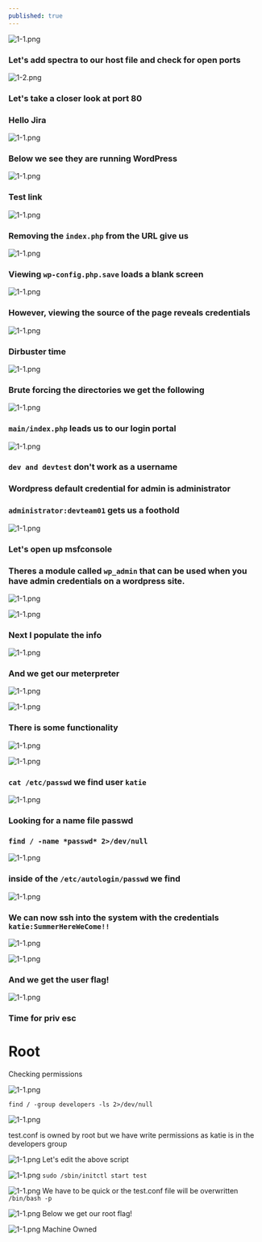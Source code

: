```yaml
---
published: true
---
```


![1-1.png]({{site.baseurl}}/htb/spectra/1-1.png)








###  Let's add spectra to our host file and check for open ports




![1-2.png]({{site.baseurl}}/htb/spectra/1-2.png)





### Let's take a closer look at port 80
### Hello Jira






![1-1.png]({{site.baseurl}}/htb/spectra/1-3.png)




### Below we see they are running WordPress





![1-1.png]({{site.baseurl}}/htb/spectra/1-4.png)





### Test link





![1-1.png]({{site.baseurl}}/htb/spectra/1-5.png)





### Removing the `index.php` from the URL give us 





![1-1.png]({{site.baseurl}}/htb/spectra/1-6.png)





### Viewing `wp-config.php.save` loads a blank screen





![1-1.png]({{site.baseurl}}/htb/spectra/1-7.png)





### However, viewing the source of the page reveals credentials





![1-1.png]({{site.baseurl}}/htb/spectra/1-8.png)





### Dirbuster time





![1-1.png]({{site.baseurl}}/htb/spectra/1-9.png)





### Brute forcing the directories we get the following





![1-1.png]({{site.baseurl}}/htb/spectra/1-10.png)





### `main/index.php` leads us to our login portal





![1-1.png]({{site.baseurl}}/htb/spectra/1-11.png)





### `dev and devtest` don't work as a username






### Wordpress default credential for admin is administrator






### `administrator:devteam01` gets us a foothold






![1-1.png]({{site.baseurl}}/htb/spectra/1-12.png)





### Let's open up msfconsole






### Theres a module called `wp_admin` that can be used when you have admin credentials on a wordpress site. 





![1-1.png]({{site.baseurl}}/htb/spectra/1-13.png)






![1-1.png]({{site.baseurl}}/htb/spectra/1-14.png)





### Next I populate the info 






![1-1.png]({{site.baseurl}}/htb/spectra/1-15.png)






### And we get our meterpreter







![1-1.png]({{site.baseurl}}/htb/spectra/1-16.png)






![1-1.png]({{site.baseurl}}/htb/spectra/1-17.png)





### There is some functionality





![1-1.png]({{site.baseurl}}/htb/spectra/1-18.png)






![1-1.png]({{site.baseurl}}/htb/spectra/1-19.png)





### `cat /etc/passwd` we find user `katie`





![1-1.png]({{site.baseurl}}/htb/spectra/1-20.png)






### Looking for a name file passwd







### `find / -name *passwd* 2>/dev/null` 






![1-1.png]({{site.baseurl}}/htb/spectra/1-21.png)






### inside of the `/etc/autologin/passwd` we find 






![1-1.png]({{site.baseurl}}/htb/spectra/1-22.png)






### We can now ssh into the system with the credentials `katie:SummerHereWeCome!!`






![1-1.png]({{site.baseurl}}/htb/spectra/1-23.png)






![1-1.png]({{site.baseurl}}/htb/spectra/1-24.png)





### And we get the user flag!






![1-1.png]({{site.baseurl}}/htb/spectra/1-25.png)






### Time for priv esc







# Root
Checking permissions


![1-1.png]({{site.baseurl}}/htb/spectra/8b8ad00afd3144aeb74e10f990a32d1a.png)

`find / -group developers -ls 2>/dev/null`

![1-1.png]({{site.baseurl}}/htb/spectra/c711201e42e1434399b7494b9a0b1981.png)

test.conf is owned by root but we have write permissions as katie is in the developers group


![1-1.png]({{site.baseurl}}/htb/spectra/4c8338e9d8374a249c147953af0721f4.png)
Let's edit the above script


![1-1.png]({{site.baseurl}}/htb/spectra/10cad3a3a4de4329b11740c5bb6bc25f.png)
`sudo /sbin/initctl start test`


![1-1.png]({{site.baseurl}}/htb/spectra/94173dd8c9bf448a9557ce30866b9af6.png)
We have to be quick or the test.conf file will be overwritten
`/bin/bash -p`


![1-1.png]({{site.baseurl}}/htb/spectra/6b8c3d2259f14de1adb5d6f7dc59f314.png)
Below we get our root flag!


![1-1.png]({{site.baseurl}}/htb/spectra/362921d9c00a4aa08854cd87984f530c.png)
Machine Owned







































